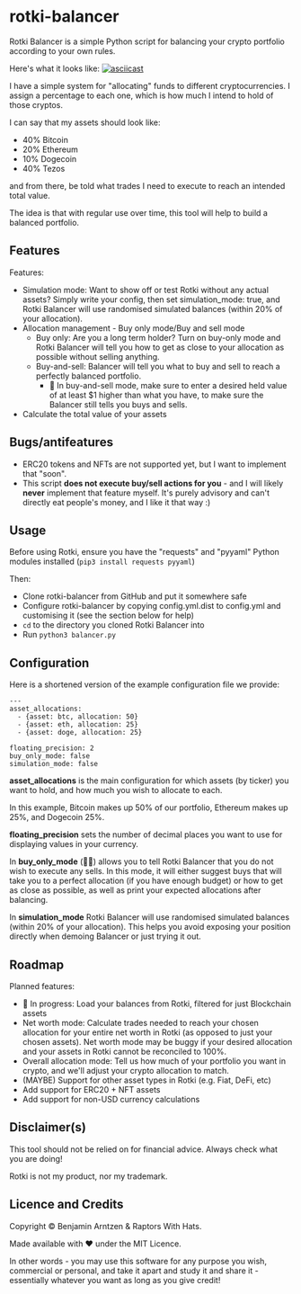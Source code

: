 # rotki-balancer
Rotki Balancer is a simple Python script for balancing your crypto portfolio according to your own rules.

Here's what it looks like:
[![asciicast](https://asciinema.org/a/7g7uA6LfALlWAVSyjWEDOmKjc.svg)](https://asciinema.org/a/7g7uA6LfALlWAVSyjWEDOmKjc)

I have a simple system for "allocating" funds to different cryptocurrencies. I assign a percentage to each one, which is how much I intend to hold of those cryptos.

I can say that my assets should look like:
* 40% Bitcoin
* 20% Ethereum
* 10% Dogecoin
* 40% Tezos

and from there, be told what trades I need to execute to reach an intended total value.

The idea is that with regular use over time, this tool will help to build a balanced portfolio.

## Features
Features:
* Simulation mode: Want to show off or test Rotki without any actual assets? Simply write your config, then set simulation_mode: true, and Rotki Balancer will use randomised simulated balances (within 20% of your allocation).
* Allocation management - Buy only mode/Buy and sell mode
   * Buy only: Are you a long term holder? Turn on buy-only mode and Rotki Balancer will tell you how to get as close to your allocation as possible without selling anything.
   * Buy-and-sell: Balancer will tell you what to buy and sell to reach a perfectly balanced portfolio.
     * 🚧 In buy-and-sell mode, make sure to enter a desired held value of at least $1 higher than what you have, to make sure the Balancer still tells you buys and sells.
* Calculate the total value of your assets

## Bugs/antifeatures
* ERC20 tokens and NFTs are not supported yet, but I want to implement that "soon".
* This script **does not execute buy/sell actions for you** - and I will likely **never** implement that feature myself. It's purely advisory and can't directly eat people's money, and I like it that way :)

## Usage
Before using Rotki, ensure you have the "requests" and "pyyaml" Python modules installed (`pip3 install requests pyyaml`)

Then:
* Clone rotki-balancer from GitHub and put it somewhere safe
* Configure rotki-balancer by copying config.yml.dist to config.yml and customising it (see the section below for help)
* `cd` to the directory you cloned Rotki Balancer into
* Run `python3 balancer.py`

## Configuration
Here is a shortened version of the example configuration file we provide:
```
---
asset_allocations:
  - {asset: btc, allocation: 50}
  - {asset: eth, allocation: 25}
  - {asset: doge, allocation: 25}

floating_precision: 2
buy_only_mode: false
simulation_mode: false
```

**asset_allocations** is the main configuration for which assets (by ticker) you want to hold, and how much you wish to allocate to each.

In this example, Bitcoin makes up 50% of our portfolio, Ethereum makes up 25%, and Dogecoin 25%.

**floating_precision** sets the number of decimal places you want to use for displaying values in your currency.

In **buy_only_mode** (💎🤲) allows you to tell Rotki Balancer that you do not wish to execute any sells. In this mode, it will either suggest buys that will take you to a perfect allocation (if you have enough budget) or how to get as close as possible, as well as print your expected allocations after balancing.

In **simulation_mode** Rotki Balancer will use randomised simulated balances (within 20% of your allocation). This helps you avoid exposing your position directly when demoing Balancer or just trying it out.

## Roadmap
Planned features:
* 🚧 In progress: Load your balances from Rotki, filtered for just Blockchain assets
* Net worth mode: Calculate trades needed to reach your chosen allocation for your entire net worth in Rotki (as opposed to just your chosen assets). Net worth mode may be buggy if your desired allocation and your assets in Rotki cannot be reconciled to 100%.
* Overall allocation mode: Tell us how much of your portfolio you want in crypto, and we'll adjust your crypto allocation to match.
* (MAYBE) Support for other asset types in Rotki (e.g. Fiat, DeFi, etc)
* Add support for ERC20 + NFT assets
* Add support for non-USD currency calculations

## Disclaimer(s)
This tool should not be relied on for financial advice. Always check what you are doing!

Rotki is not my product, nor my trademark.

## Licence and Credits
Copyright © Benjamin Arntzen & Raptors With Hats.

Made available with ❤️ under the MIT Licence. 

In other words - you may use this software for any purpose you wish, commercial or personal, and take it apart and study it and share it - essentially whatever you want as long as you give credit!
